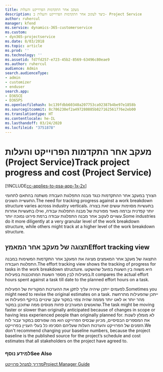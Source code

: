```yaml
---
title: מעקב אחר התקדמות הפרוייקט והעלות
description: כיצד לעקוב אחר התקדמות הפרוייקט והעלות ב- Project Service
author: ruhercul
manager: kfend
ms.service: dynamics-365-customerservice
ms.custom:
- dyn365-projectservice
ms.date: 8/03/2018
ms.topic: article
ms.prod: ''
ms.technology: ''
ms.assetid: fd7fd257-e723-45b2-8569-63496c80eae9
ms.author: ruhercul
audience: Admin
search.audienceType:
- admin
- customizer
- enduser
search.app:
- D365CE
- D365PS
ms.openlocfilehash: bc139fdbb60340a207753ca92387b4be97e1858b
ms.sourcegitcommit: 8c786230ef2a497280885b827162561776e2eb00
ms.translationtype: HT
ms.contentlocale: he-IL
ms.lasthandoff: 03/24/2020
ms.locfileid: "3751878"
---
```

# <a name="track-project-progress-and-cost-project-service"></a><span data-ttu-id="8c707-103">מעקב אחר התקדמות הפרוייקט והעלות (Project Service)</span><span class="sxs-lookup"><span data-stu-id="8c707-103">Track project progress and cost (Project Service)</span></span>

[!INCLUDE[cc-applies-to-psa-app-1x-2x](../includes/cc-applies-to-psa-app-1x-2x.md)]

<span data-ttu-id="8c707-104">הצורך במעקב אחר ההתקדמות כנגד מבנה התפלגות העבודה משתנה בהתאם לתחומי התעשייה השונים.</span><span class="sxs-lookup"><span data-stu-id="8c707-104">The need for tracking progress against a work breakdown structure varies across industry verticals.</span></span> <span data-ttu-id="8c707-105">בתעשיות מסוימות עושים זאת בצורה יותר קפדנית וברמה מאוד מפורטת של מבנה התפלגות עבודה, ואילו בתעשיות אחרות עשויים לעקוב אחר מבנה התפלגות עבודה ברמת פירוט נמוכה יותר.</span><span class="sxs-lookup"><span data-stu-id="8c707-105">Some industries do it more diligently at a very granular level of the work breakdown structure, while others might track at a higher level of the work breakdown structure.</span></span>  
  
## <a name="effort-tracking-view"></a><span data-ttu-id="8c707-106">תצוגה של מעקב אחר המאמץ</span><span class="sxs-lookup"><span data-stu-id="8c707-106">Effort tracking view</span></span>  
<span data-ttu-id="8c707-107">התצוגה של מעקב אחר המאמצים מציגה את המעקב אחר התקדמות המשימות במבנה התפלגות העבודה.</span><span class="sxs-lookup"><span data-stu-id="8c707-107">The effort tracking view shows the tracking of progress for tasks in the work breakdown structure.</span></span> <span data-ttu-id="8c707-108">היא משווה בין השעות בפועל שהושקעו בפעילות לבין מספר השעות המתוכננות בפעילות.</span><span class="sxs-lookup"><span data-stu-id="8c707-108">It compares the actual effort hours spent against a task till date to the planned effort hours on a task.</span></span>  
  
<span data-ttu-id="8c707-109">לפעמים ייתכן שיהיה עליך לתקן את ההערכות המקוריות של הפעילות.</span><span class="sxs-lookup"><span data-stu-id="8c707-109">Sometimes you might need to revise the original estimates on a task.</span></span> <span data-ttu-id="8c707-110">ייתכן שהפעילות מתרחשת מהר יותר או לאט יותר מממה שהיה צפוי במקור עקב שינויים בהיקף הפעילות או שהאנשים המעורבים פחות מנוסים ממה שתוכנן במקור.</span><span class="sxs-lookup"><span data-stu-id="8c707-110">The task might be moving faster or slower than originally anticipated because of changes in scope or having less experienced people than originally planned for.</span></span> <span data-ttu-id="8c707-111">לא מומלץ לשנות את המספרים הבסיסיים, מכיוון שבסיס הפרוייקט הוא מה שפורסם במקור עבור לוח הזמנים של הפרוייקט והערכות העלות שעליהם הסכימו כל בעלי העניין בפרוייקט.</span><span class="sxs-lookup"><span data-stu-id="8c707-111">We don't recommend changing your baseline numbers, because the project baseline is the published source for the project’s schedule and cost estimates that all stakeholders on the project have agreed to.</span></span>  
  
### <a name="see-also"></a><span data-ttu-id="8c707-112">למידע נוסף</span><span class="sxs-lookup"><span data-stu-id="8c707-112">See Also</span></span>  
 [<span data-ttu-id="8c707-113">מדריך למנהל פרוייקט</span><span class="sxs-lookup"><span data-stu-id="8c707-113">Project Manager Guide</span></span>](../project-service/project-manager-guide.md)
